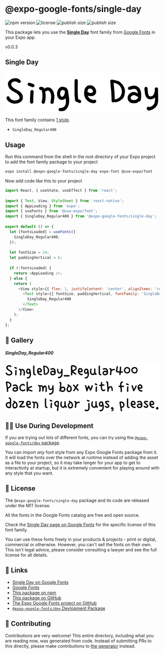 # @expo-google-fonts/single-day

![npm version](https://flat.badgen.net/npm/v/@expo-google-fonts/single-day)
![license](https://flat.badgen.net/github/license/expo/google-fonts)
![publish size](https://flat.badgen.net/packagephobia/install/@expo-google-fonts/single-day)
![publish size](https://flat.badgen.net/packagephobia/publish/@expo-google-fonts/single-day)

This package lets you use the [**Single Day**](https://fonts.google.com/specimen/Single+Day) font family from [Google Fonts](https://fonts.google.com/) in your Expo app.

v0.0.3

## Single Day

![Single Day](./font-family.png)

This font family contains [1 style](#-gallery).

- `SingleDay_Regular400`

## Usage

Run this command from the shell in the root directory of your Expo project to add the font family package to your project
```sh
expo install @expo-google-fonts/single-day expo-font @use-expo/font
```

Now add code like this to your project
```js
import React, { useState, useEffect } from 'react';

import { Text, View, StyleSheet } from 'react-native';
import { AppLoading } from 'expo';
import { useFonts } from '@use-expo/font';
import { SingleDay_Regular400 } from '@expo-google-fonts/single-day';

export default () => {
  let [fontsLoaded] = useFonts({
    SingleDay_Regular400,
  });

  let fontSize = 24;
  let paddingVertical = 6;

  if (!fontsLoaded) {
    return <AppLoading />;
  } else {
    return (
      <View style={{ flex: 1, justifyContent: 'center', alignItems: 'center' }}>
        <Text style={{ fontSize, paddingVertical, fontFamily: 'SingleDay_Regular400' }}>
          SingleDay_Regular400
        </Text>
      </View>
    );
  }
};

```

## 🔡 Gallery

##### SingleDay_Regular400
![SingleDay_Regular400](./b02bca0a89e3562bbfc779b333184a73ca6652a644aec2ca6113185f3fd7c413.ttf.png)


## 👩‍💻 Use During Development

If you are trying out lots of different fonts, you can try using the [`@expo-google-fonts/dev` package](https://github.com/expo/google-fonts/tree/master/font-packages/dev#readme).

You can import *any* font style from any Expo Google Fonts package from it. It will load the fonts
over the network at runtime instead of adding the asset as a file to your project, so it may take longer
for your app to get to interactivity at startup, but it is extremely convenient
for playing around with any style that you want.

## 📖 License

The `@expo-google-fonts/single-day` package and its code are released under the MIT license.

All the fonts in the Google Fonts catalog are free and open source.

Check the [Single Day page on Google Fonts](https://fonts.google.com/specimen/Single+Day) for the specific license of this font family.

You can use these fonts freely in your products & projects - print or digital, commercial or otherwise. However, you can't sell the fonts on their own. This isn't legal advice, please consider consulting a lawyer and see the full license for all details.

## 🔗 Links

- [Single Day on Google Fonts](https://fonts.google.com/specimen/Single+Day)
- [Google Fonts](https://fonts.google.com/)
- [This package on npm](https://www.npmjs.com/package/@expo-google-fonts/single-day)
- [This package on GitHub](https://github.com/expo/google-fonts/tree/master/font-packages/single-day)
- [The Expo Google Fonts project on GitHub](https://github.com/expo/google-fonts)
- [`@expo-google-fonts/dev` Devlopment Package](https://github.com/expo/google-fonts/tree/master/font-packages/dev)


## 🤝 Contributing

Contributions are very welcome! This entire directory, including what you are reading now, was generated from code. Instead of submitting PRs to this directly, please make contributions to [the generator](https://github.com/expo/google-fonts/tree/master/packages/generator) instead.

